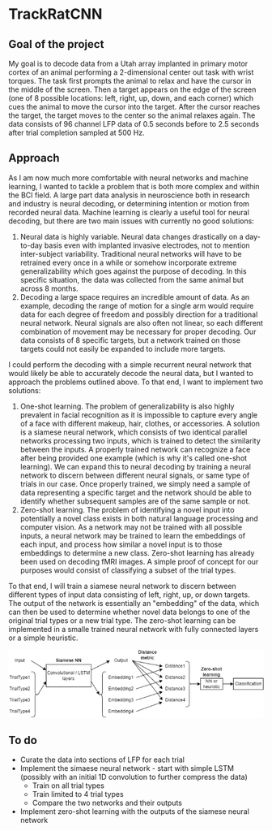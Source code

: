 # TrackRatCNN 

## Goal of the project
My goal is to decode data from a Utah array implanted in primary motor cortex of an animal performing a 2-dimensional center out task with wrist torques. The task first prompts the animal to relax and have the cursor in the middle of the screen. Then a target appears on the edge of the screen (one of 8 possible locations: left, right, up, down, and each corner) which cues the animal to move the cursor into the target. After the cursor reaches the target, the target moves to the center so the animal relaxes again. The data consists of 96 channel LFP data of 0.5 seconds before to 2.5 seconds after trial completion sampled at 500 Hz. 

## Approach
As I am now much more comfortable with neural networks and machine learning, I wanted to tackle a problem that is both more complex and within the BCI field. A large part data analysis in neuroscience both in research and industry is neural decoding, or determining intention or motion from recorded neural data. Machine learning is clearly a useful tool for neural decoding, but there are two main issues with currently no good solutions:
1. Neural data is highly variable. Neural data changes drastically on a day-to-day basis even with implanted invasive electrodes, not to mention inter-subject variability. Traditional neural networks will have to be retrained every once in a while or somehow incorporate extreme generalizability which goes against the purpose of decoding. In this specific situation, the data was collected from the same animal but across 8 months.
2. Decoding a large space requires an incredible amount of data. As an example, decoding the range of motion for a single arm would require data for each degree of freedom and possibly direction for a traditional neural network. Neural signals are also often not linear, so each different combination of movement may be necessary for proper decoding. Our data consists of 8 specific targets, but a network trained on those targets could not easily be expanded to include more targets.

I could perform the decoding with a simple recurrent neural network that would likely be able to accurately decode the neural data, but I wanted to approach the problems outlined above. To that end, I want to implement two solutions: 
1. One-shot learning. The problem of generalizability is also highly prevalent in facial recognition as it is impossible to capture every angle of a face with different makeup, hair, clothes, or accessories. A solution is a siamese neural network, which consists of two identical parallel networks processing two inputs, which is trained to detect the similarity between the inputs. A properly trained network can recognize a face after being provided one example (which is why it's called one-shot learning). We can expand this to neural decoding by training a neural network to discern between different neural signals, or same type of trials in our case. Once properly trained, we simply need a sample of data representing a specific target and the network should be able to identify whether subsequent samples are of the same sample or not. 
2. Zero-shot learning. The problem of identifying a novel input into potentially a novel class exists in both natural language processing and computer vision. As a network may not be trained with all possible inputs, a neural network may be trained to learn the embeddings of each input, and  process how similar a novel input is to those embeddings to determine a new class. Zero-shot learning has already been used on decoding fMRI images. A simple proof of concept for our purposes would consist of classifying a subset of the trial types.     

To that end, I will train a siamese neural network to discern between different types of input data consisting of left, right, up, or down targets. The output of the network is essentially an "embedding" of the data, which can then be used to determine whether novel data belongs to one of the original trial types or a new trial type. The zero-shot learning can be implemented in a smalle trained neural network with fully connected layers or a simple heuristic. 

<p align="center">
  <img src="https://github.com/richyyun/NeuralDecoding/blob/master/Approach.png" />
</p>

## To do
- Curate the data into sections of LFP for each trial 
- Implement the simaese neural network - start with simple LSTM (possibly with an initial 1D convolution to further compress the data)  
  - Train on all trial types
  - Train limited to 4 trial types
  - Compare the two networks and their outputs 
- Implement zero-shot learning with the outputs of the siamese neural network  
